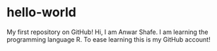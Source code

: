 # hello-world
My first repository on GitHub!
Hi, I am Anwar Shafe. I am learning the programming language R. To ease learning this is my GitHub account! 
